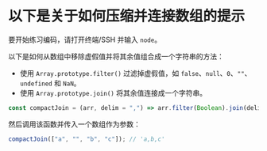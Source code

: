 # 以下是关于如何压缩并连接数组的提示

要开始练习编码，请打开终端/SSH 并输入 `node`。

以下是如何从数组中移除虚假值并将其余值组合成一个字符串的方法：

- 使用 `Array.prototype.filter()` 过滤掉虚假值，如 `false`、`null`、`0`、`""`、`undefined` 和 `NaN`。
- 使用 `Array.prototype.join()` 将其余值连接成一个字符串。

```js
const compactJoin = (arr, delim = ",") => arr.filter(Boolean).join(delim);
```

然后调用该函数并传入一个数组作为参数：

```js
compactJoin(["a", "", "b", "c"]); // 'a,b,c'
```
